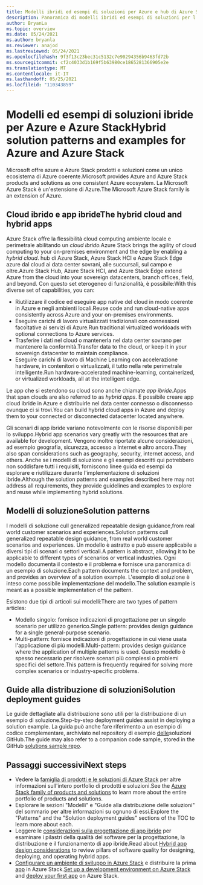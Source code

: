 ```yaml
---
title: Modelli ibridi ed esempi di soluzioni per Azure e hub di Azure Stack
description: Panoramica di modelli ibridi ed esempi di soluzioni per l'apprendimento e la creazione di soluzioni ibride in Azure e hub di Azure Stack.
author: BryanLa
ms.topic: overview
ms.date: 05/24/2021
ms.author: bryanla
ms.reviewer: anajod
ms.lastreviewed: 05/24/2021
ms.openlocfilehash: 9f3f13c23bec31c5132c7e90294356b9463fd72b
ms.sourcegitcommit: cf2c4033d1b169f5b63980ce1865281366905e2e
ms.translationtype: MT
ms.contentlocale: it-IT
ms.lasthandoff: 05/25/2021
ms.locfileid: "110343859"
---
```

# <a name="hybrid-solution-patterns-and-examples-for-azure-and-azure-stack"></a><span data-ttu-id="5cd8c-103">Modelli ed esempi di soluzioni ibride per Azure e Azure Stack</span><span class="sxs-lookup"><span data-stu-id="5cd8c-103">Hybrid solution patterns and examples for Azure and Azure Stack</span></span>

<span data-ttu-id="5cd8c-104">Microsoft offre azure e Azure Stack prodotti e soluzioni come un unico ecosistema di Azure coerente.</span><span class="sxs-lookup"><span data-stu-id="5cd8c-104">Microsoft provides Azure and Azure Stack products and solutions as one consistent Azure ecosystem.</span></span> <span data-ttu-id="5cd8c-105">La Microsoft Azure Stack è un'estensione di Azure.</span><span class="sxs-lookup"><span data-stu-id="5cd8c-105">The Microsoft Azure Stack family is an extension of Azure.</span></span>

## <a name="the-hybrid-cloud-and-hybrid-apps"></a><span data-ttu-id="5cd8c-106">Cloud ibrido e app ibride</span><span class="sxs-lookup"><span data-stu-id="5cd8c-106">The hybrid cloud and hybrid apps</span></span>

<span data-ttu-id="5cd8c-107">Azure Stack offre la flessibilità cloud computing ambiente locale e perimetrale abilitando un *cloud ibrido.*</span><span class="sxs-lookup"><span data-stu-id="5cd8c-107">Azure Stack brings the agility of cloud computing to your on-premises environment and the edge by enabling a *hybrid cloud*.</span></span> <span data-ttu-id="5cd8c-108">hub di Azure Stack, Azure Stack HCI e Azure Stack Edge azure dal cloud ai data center sovrani, alle succursali, sul campo e oltre.</span><span class="sxs-lookup"><span data-stu-id="5cd8c-108">Azure Stack Hub, Azure Stack HCI, and Azure Stack Edge extend Azure from the cloud into your sovereign datacenters, branch offices, field, and beyond.</span></span> <span data-ttu-id="5cd8c-109">Con questo set eterogeneo di funzionalità, è possibile:</span><span class="sxs-lookup"><span data-stu-id="5cd8c-109">With this diverse set of capabilities, you can:</span></span>

- <span data-ttu-id="5cd8c-110">Riutilizzare il codice ed eseguire app native del cloud in modo coerente in Azure e negli ambienti locali.</span><span class="sxs-lookup"><span data-stu-id="5cd8c-110">Reuse code and run cloud-native apps consistently across Azure and your on-premises environments.</span></span>
- <span data-ttu-id="5cd8c-111">Eseguire carichi di lavoro virtualizzati tradizionali con connessioni facoltative ai servizi di Azure.</span><span class="sxs-lookup"><span data-stu-id="5cd8c-111">Run traditional virtualized workloads with optional connections to Azure services.</span></span>
- <span data-ttu-id="5cd8c-112">Trasferire i dati nel cloud o mantenerla nel data center sovrano per mantenere la conformità.</span><span class="sxs-lookup"><span data-stu-id="5cd8c-112">Transfer data to the cloud, or keep it in your sovereign datacenter to maintain compliance.</span></span>
- <span data-ttu-id="5cd8c-113">Eseguire carichi di lavoro di Machine Learning con accelerazione hardware, in contenitori o virtualizzati, il tutto nella rete perimetrale intelligente.</span><span class="sxs-lookup"><span data-stu-id="5cd8c-113">Run hardware-accelerated machine-learning, containerized, or virtualized workloads, all at the intelligent edge.</span></span>

<span data-ttu-id="5cd8c-114">Le app che si estendono su cloud sono anche chiamate *app ibride*.</span><span class="sxs-lookup"><span data-stu-id="5cd8c-114">Apps that span clouds are also referred to as *hybrid apps*.</span></span> <span data-ttu-id="5cd8c-115">È possibile creare app cloud ibride in Azure e distribuirle nel data center connesso o disconnesso ovunque ci si trovi.</span><span class="sxs-lookup"><span data-stu-id="5cd8c-115">You can build hybrid cloud apps in Azure and deploy them to your connected or disconnected datacenter located anywhere.</span></span>

<span data-ttu-id="5cd8c-116">Gli scenari di app ibride variano notevolmente con le risorse disponibili per lo sviluppo.</span><span class="sxs-lookup"><span data-stu-id="5cd8c-116">Hybrid app scenarios vary greatly with the resources that are available for development.</span></span> <span data-ttu-id="5cd8c-117">Vengono inoltre riportate alcune considerazioni, ad esempio geografia, sicurezza, accesso a Internet e altro ancora.</span><span class="sxs-lookup"><span data-stu-id="5cd8c-117">They also span considerations such as geography, security, internet access, and others.</span></span> <span data-ttu-id="5cd8c-118">Anche se i modelli di soluzione e gli esempi descritti qui potrebbero non soddisfare tutti i requisiti, forniscono linee guida ed esempi da esplorare e riutilizzare durante l'implementazione di soluzioni ibride.</span><span class="sxs-lookup"><span data-stu-id="5cd8c-118">Although the solution patterns and examples described here may not address all requirements, they provide guidelines and examples to explore and reuse while implementing hybrid solutions.</span></span>

## <a name="solution-patterns"></a><span data-ttu-id="5cd8c-119">Modelli di soluzione</span><span class="sxs-lookup"><span data-stu-id="5cd8c-119">Solution patterns</span></span>

<span data-ttu-id="5cd8c-120">I modelli di soluzione cull generalized repeatable design guidance,from real world customer scenarios and experiences.</span><span class="sxs-lookup"><span data-stu-id="5cd8c-120">Solution patterns cull generalized repeatable design guidance, from real world customer scenarios and experiences.</span></span> <span data-ttu-id="5cd8c-121">Un modello è astratto e può essere applicabile a diversi tipi di scenari o settori verticali.</span><span class="sxs-lookup"><span data-stu-id="5cd8c-121">A pattern is abstract, allowing it to be applicable to different types of scenarios or vertical industries.</span></span> <span data-ttu-id="5cd8c-122">Ogni modello documenta il contesto e il problema e fornisce una panoramica di un esempio di soluzione.</span><span class="sxs-lookup"><span data-stu-id="5cd8c-122">Each pattern documents the context and problem, and provides an overview of a solution example.</span></span> <span data-ttu-id="5cd8c-123">L'esempio di soluzione è inteso come possibile implementazione del modello.</span><span class="sxs-lookup"><span data-stu-id="5cd8c-123">The solution example is meant as a possible implementation of the pattern.</span></span>

<span data-ttu-id="5cd8c-124">Esistono due tipi di articoli sui modelli:</span><span class="sxs-lookup"><span data-stu-id="5cd8c-124">There are two types of pattern articles:</span></span>

- <span data-ttu-id="5cd8c-125">Modello singolo: fornisce indicazioni di progettazione per un singolo scenario per utilizzo generico.</span><span class="sxs-lookup"><span data-stu-id="5cd8c-125">Single pattern: provides design guidance for a single general-purpose scenario.</span></span>
- <span data-ttu-id="5cd8c-126">Multi-pattern: fornisce indicazioni di progettazione in cui viene usata l'applicazione di più modelli.</span><span class="sxs-lookup"><span data-stu-id="5cd8c-126">Multi-pattern: provides design guidance where the application of multiple patterns is used.</span></span> <span data-ttu-id="5cd8c-127">Questo modello è spesso necessario per risolvere scenari più complessi o problemi specifici del settore.</span><span class="sxs-lookup"><span data-stu-id="5cd8c-127">This pattern is frequently required for solving more complex scenarios or industry-specific problems.</span></span>

## <a name="solution-deployment-guides"></a><span data-ttu-id="5cd8c-128">Guide alla distribuzione di soluzioni</span><span class="sxs-lookup"><span data-stu-id="5cd8c-128">Solution deployment guides</span></span>

<span data-ttu-id="5cd8c-129">Le guide dettagliate alla distribuzione sono utili per la distribuzione di un esempio di soluzione.</span><span class="sxs-lookup"><span data-stu-id="5cd8c-129">Step-by-step deployment guides assist in deploying a solution example.</span></span> <span data-ttu-id="5cd8c-130">La guida può anche fare riferimento a un esempio di codice complementare, archiviato nel repository di esempio [delle](https://github.com/Azure-Samples/azure-intelligent-edge-patterns)soluzioni GitHub.</span><span class="sxs-lookup"><span data-stu-id="5cd8c-130">The guide may also refer to a companion code sample, stored in the GitHub [solutions sample repo](https://github.com/Azure-Samples/azure-intelligent-edge-patterns).</span></span>

## <a name="next-steps"></a><span data-ttu-id="5cd8c-131">Passaggi successivi</span><span class="sxs-lookup"><span data-stu-id="5cd8c-131">Next steps</span></span>

- <span data-ttu-id="5cd8c-132">Vedere la [famiglia di prodotti e le soluzioni di Azure Stack](/azure-stack) per altre informazioni sull'intero portfolio di prodotti e soluzioni.</span><span class="sxs-lookup"><span data-stu-id="5cd8c-132">See the [Azure Stack family of products and solutions](/azure-stack) to learn more about the entire portfolio of products and solutions.</span></span>
- <span data-ttu-id="5cd8c-133">Esplorare le sezioni "Modelli" e "Guide alla distribuzione delle soluzioni" del sommario per altre informazioni su ognuno di essi.</span><span class="sxs-lookup"><span data-stu-id="5cd8c-133">Explore the "Patterns" and the "Solution deployment guides" sections of the TOC to learn more about each.</span></span>
- <span data-ttu-id="5cd8c-134">Leggere le [considerazioni sulla progettazione di app ibride](overview-app-design-considerations.md) per esaminare i pilastri della qualità del software per la progettazione, la distribuzione e il funzionamento di app ibride.</span><span class="sxs-lookup"><span data-stu-id="5cd8c-134">Read about [Hybrid app design considerations](overview-app-design-considerations.md) to review pillars of software quality for designing, deploying, and operating hybrid apps.</span></span>
- <span data-ttu-id="5cd8c-135">[Configurare un ambiente di sviluppo in Azure Stack](/azure-stack/user/azure-stack-dev-start) e distribuire la prima [app](/azure-stack/user/azure-stack-dev-start-deploy-app) in Azure Stack.</span><span class="sxs-lookup"><span data-stu-id="5cd8c-135">[Set up a development environment on Azure Stack](/azure-stack/user/azure-stack-dev-start) and [deploy your first app](/azure-stack/user/azure-stack-dev-start-deploy-app) on Azure Stack.</span></span>
